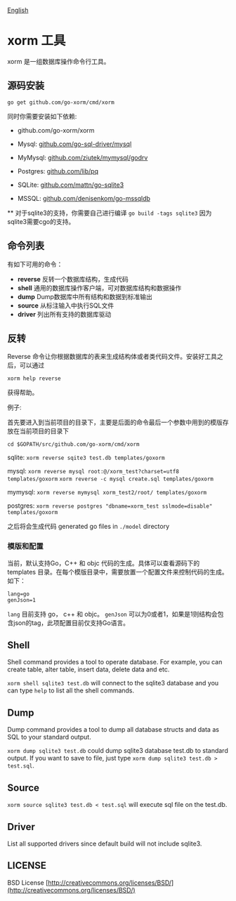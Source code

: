 
[English](https://github.com/go-xorm/cmd/blob/master/README.md)

# xorm 工具

xorm 是一组数据库操作命令行工具。 

## 源码安装

`go get github.com/go-xorm/cmd/xorm`

同时你需要安装如下依赖:

* github.com/go-xorm/xorm

* Mysql: [github.com/go-sql-driver/mysql](https://github.com/go-sql-driver/mysql)

* MyMysql: [github.com/ziutek/mymysql/godrv](https://github.com/ziutek/mymysql/godrv)

* Postgres: [github.com/lib/pq](https://github.com/lib/pq)

* SQLite: [github.com/mattn/go-sqlite3](https://github.com/mattn/go-sqlite3) 

* MSSQL: [github.com/denisenkom/go-mssqldb](https://github.com/denisenkom/go-mssqldb)

** 对于sqlite3的支持，你需要自己进行编译 `go build -tags sqlite3` 因为sqlite3需要cgo的支持。

## 命令列表

有如下可用的命令：

* **reverse**     反转一个数据库结构，生成代码
* **shell**       通用的数据库操作客户端，可对数据库结构和数据操作
* **dump**        Dump数据库中所有结构和数据到标准输出
* **source**      从标注输入中执行SQL文件
* **driver**      列出所有支持的数据库驱动

## 反转

Reverse 命令让你根据数据库的表来生成结构体或者类代码文件。安装好工具之后，可以通过

`xorm help reverse`

获得帮助。

例子:

首先要进入到当前项目的目录下，主要是后面的命令最后一个参数中用到的模版存放在当前项目的目录下

`cd $GOPATH/src/github.com/go-xorm/cmd/xorm`

sqlite:
`xorm reverse sqite3 test.db templates/goxorm`

mysql:
`xorm reverse mysql root:@/xorm_test?charset=utf8 templates/goxorm`
`xorm reverse -c mysql create.sql templates/goxorm`

mymysql:
`xorm reverse mymysql xorm_test2/root/ templates/goxorm`

postgres:
`xorm reverse postgres "dbname=xorm_test sslmode=disable" templates/goxorm`

之后将会生成代码 generated go files in `./model` directory

### 模版和配置

当前，默认支持Go，C++ 和 objc 代码的生成。具体可以查看源码下的 templates 目录。在每个模版目录中，需要放置一个配置文件来控制代码的生成。如下：

```
lang=go
genJson=1
```

`lang` 目前支持 go， c++ 和 objc。
`genJson` 可以为0或者1，如果是1则结构会包含json的tag，此项配置目前仅支持Go语言。

## Shell

Shell command provides a tool to operate database. For example, you can create table, alter table, insert data, delete data and etc.

`xorm shell sqlite3 test.db` will connect to the sqlite3 database and you can type `help` to list all the shell commands.

## Dump

Dump command provides a tool to dump all database structs and data as SQL to your standard output.

`xorm dump sqlite3 test.db` could dump sqlite3 database test.db to standard output. If you want to save to file, just
type `xorm dump sqlite3 test.db > test.sql`.

## Source

`xorm source sqlite3 test.db < test.sql` will execute sql file on the test.db.

## Driver

List all supported drivers since default build will not include sqlite3.

## LICENSE

 BSD License
 [http://creativecommons.org/licenses/BSD/](http://creativecommons.org/licenses/BSD/)
